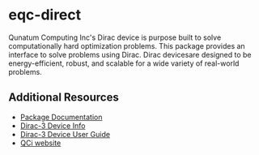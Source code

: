 # eqc-direct

Qunatum Computing Inc's Dirac device is purpose built to solve computationally hard optimization problems. This package provides an interface to solve problems using Dirac. Dirac devicesare designed to be energy-efficient, robust, and scalable for a wide variety of real-world problems.

## Additional Resources

- [Package Documentation](https://quantumcomputinginc.com/learn/developer-resources/entropy-quantum-optimization/eqc-direct-software-package/latest/getting-started)
- [Dirac-3 Device Info](https://quantumcomputinginc.com/products/dirac-3)
- [Dirac-3 Device User Guide](https://quantumcomputinginc.com/learn/module/introduction-to-dirac-3/dirac-3-user-guide)
- [QCi website](https://quantumcomputinginc.com/)